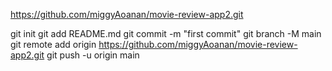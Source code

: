 https://github.com/miggyAoanan/movie-review-app2.git


git init
git add README.md
git commit -m "first commit"
git branch -M main
git remote add origin https://github.com/miggyAoanan/movie-review-app2.git
git push -u origin main